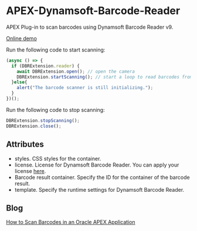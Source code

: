 # APEX-Dynamsoft-Barcode-Reader

APEX Plug-in to scan barcodes using Dynamsoft Barcode Reader v9.

[Online demo](https://apex.oracle.com/pls/apex/r/dynamsoft/dynamsoft-demos/barcode-scanner?session=7986978607494)

Run the following code to start scanning:

```js
(async () => {
  if (DBRExtension.reader) {
    await DBRExtension.open(); // open the camera
    DBRExtension.startScanning(); // start a loop to read barcodes from camera frames
  }else{
    alert("The barcode scanner is still initializing.");
  }
})();
```

Run the following code to stop scanning:

```js
DBRExtension.stopScanning();
DBRExtension.close();
```

## Attributes

* styles. CSS styles for the container.
* license. License for Dynamsoft Barcode Reader. You can apply your license [here](https://www.dynamsoft.com/customer/license/trialLicense?product=dbr).
* Barcode result container. Specify the ID for the container of the barcode result.
* template. Specify the runtime settings for Dynamsoft Barcode Reader.

## Blog

[How to Scan Barcodes in an Oracle APEX Application](https://www.dynamsoft.com/codepool/oracle-apex-barcode-scanner.html)


